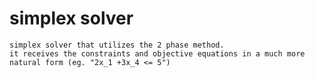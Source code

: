# simplex solver 
    simplex solver that utilizes the 2 phase method.
    it receives the constraints and objective equations in a much more natural form (eg. "2x_1 +3x_4 <= 5")